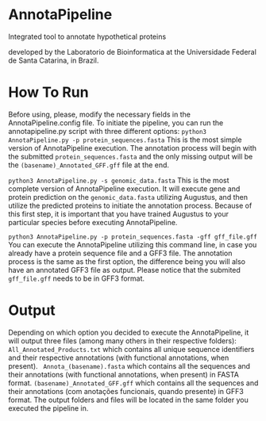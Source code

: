 # AnnotaPipeline
Integrated tool to annotate hypothetical proteins

developed by the Laboratorio de Bioinformatica at the Universidade Federal de Santa Catarina, in Brazil.

# How To Run
Before using, please, modify the necessary fields in the AnnotaPipeline.config file.
To initiate the pipeline, you can run the annotapipeline.py script with three different options:
```python3 AnnotaPipeline.py -p protein_sequences.fasta```
This is the most simple version of AnnotaPipeline execution.
The annotation process will begin with the submitted ```protein_sequences.fasta``` and the only missing output will be the ```(basename)_Annotated_GFF.gff``` file at the end.

```python3 AnnotaPipeline.py -s genomic_data.fasta```
This is the most complete version of AnnotaPipeline execution.
It will execute gene and protein prediction on the ```genomic_data.fasta``` utilizing Augustus, and then utilize the predicted proteins to initiate the annotation process.
Because of this first step, it is important that you have trained Augustus to your particular species before executing AnnotaPipeline.

```python3 AnnotaPipeline.py -p protein_sequences.fasta -gff gff_file.gff```
You can execute the AnnotaPipeline utilizing this command line, in case you already have a protein sequence file and a GFF3 file.
The annotation process is the same as the first option, the difference being you will also have an annotated GFF3 file as output.
Please notice that the submited ```gff_file.gff``` needs to be in GFF3 format.

# Output
Depending on which option you decided to execute the AnnotaPipeline, it will output three files (among many others in their respective folders):
```All_Annotated_Products.txt``` which contains all unique sequence identifiers and their respective annotations (with functional annotations, when present).
``` Annota_(basename).fasta``` which contains all the sequences and their annotations (with functional annotations, when present) in FASTA format.
```(basename)_Annotated_GFF.gff``` which contains all the sequences and their annotations (com anotações funcionais, quando presente) in GFF3 format.
The output folders and files will be located in the same folder you executed the pipeline in.
